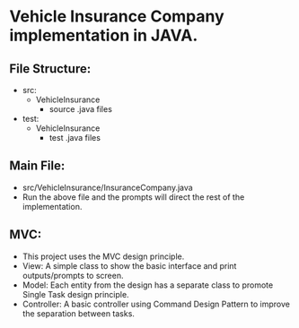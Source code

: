 # Vehicle Insurance Company implementation in JAVA.

## File Structure:
- src:
  - VehicleInsurance
    - source .java files
- test:
  - VehicleInsurance
    - test .java files

## Main File:
- src/VehicleInsurance/InsuranceCompany.java
- Run the above file and the prompts will direct the rest of the implementation. 

## MVC:
- This project uses the MVC design principle.
- View: A simple class to show the basic interface and print outputs/prompts to screen.
- Model: Each entity from the design has a separate class to promote Single Task design principle.
- Controller: A basic controller using Command Design Pattern to improve the separation between tasks.

